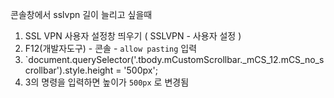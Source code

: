 콘솔창에서 sslvpn 길이 늘리고 싶을때

1. SSL VPN 사용자 설정창 띄우기 ( SSLVPN - 사용자 설정 )
2. F12(개발자도구) - 콘솔 - `allow pasting` 입력
3. `document.querySelector('.tbody.mCustomScrollbar._mCS_12.mCS_no_scrollbar').style.height = '500px';
4. 3의 명령을 입력하면 높이가 `500px` 로 변경됨

